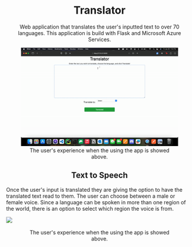 <h1 align="center">Translator</h1>

<p align="center">
    Web application that translates the user's inputted text to over 70 languages. This application is build with 
    Flask and Microsoft Azure Services. 
</p>

<figure style="text-align: center">
    <img src="static/images/Translator.gif" alt="GIF" width="600">
    <figcaption>
        The user's experience when the using the app is showed above.
    </figcaption>
</figure>

<h2 align="center">Text to Speech</h2>
<p>
    Once the user's input is translated they are giving the option to have the 
    translated text read to them. The user can choose between a male or female voice. Since a language can be spoken 
    in more than one region of the world, there is an option to select which region the voice is from.
</p>

[<img src="https://i.ytimg.com/vi/Hc79sDi3f0U/maxresdefault.jpg" width="50%">](https://github.com/HansChaudry/Translator/blob/30d5be0a01f2612f205b646633f0069af0839340/static/images/spanish.mp4)

<figure style="text-align: center">
    <figcaption>
        The user's experience when the using the app is showed above.
    </figcaption>
</figure>

